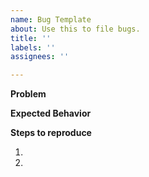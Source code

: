 ```yaml
---
name: Bug Template
about: Use this to file bugs.
title: ''
labels: ''
assignees: ''

---
```


**Problem**


**Expected Behavior**


**Steps to reproduce**

1. 
2. 
